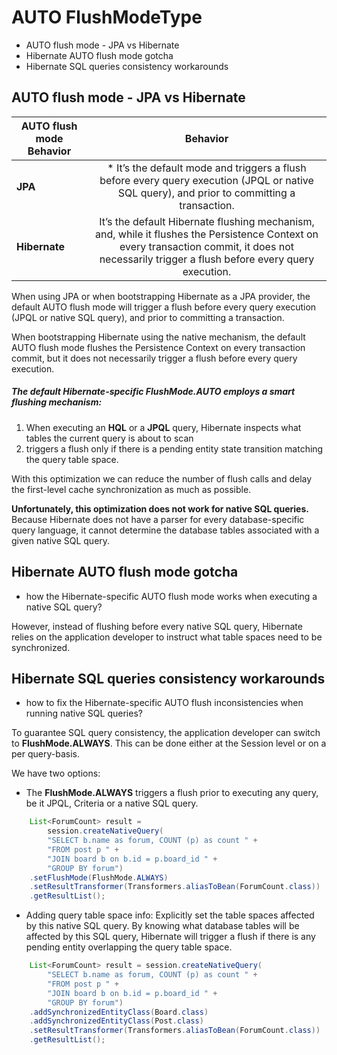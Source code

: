 # AUTO FlushModeType

- AUTO flush mode - JPA vs Hibernate
- Hibernate AUTO flush mode gotcha
- Hibernate SQL queries consistency workarounds

## AUTO flush mode - JPA vs Hibernate


| AUTO flush mode Behavior   |      Behavior      |
|----------------------------|:------------------:|
| **JPA**      | * It’s the default mode and triggers a flush before every query execution (JPQL or native SQL query), and prior to committing a transaction. | 
| **Hibernate** | It’s the default Hibernate flushing mechanism, and, while it flushes the Persistence Context on every transaction commit, it does not necessarily trigger a flush before every query execution.   | 
    
When using JPA or when bootstrapping Hibernate as a JPA provider, the default AUTO flush mode will trigger a flush before every query execution (JPQL or native SQL query), and prior to committing a transaction.

When bootstrapping Hibernate using the native mechanism, the default AUTO flush mode flushes the Persistence Context on every transaction commit, but it does not necessarily trigger a flush before every query execution.

##### The default Hibernate-specific FlushMode.AUTO employs a smart flushing mechanism:

1. When executing an **HQL** or a **JPQL** query, Hibernate inspects what tables the current query is about to scan 
2. triggers a flush only if there is a pending entity state transition matching the query table space.

With this optimization we can reduce the number of flush calls and delay the first-level cache synchronization as much as possible.

**Unfortunately, this optimization does not work for native SQL queries.** Because Hibernate does not have a parser for every database-specific query language, it cannot determine the database tables associated with a given native SQL query.




## Hibernate AUTO flush mode gotcha

- how the Hibernate-specific AUTO flush mode works when executing a native SQL query?

However, instead of flushing before every native SQL query, Hibernate relies on the application developer to instruct what table spaces need to be synchronized.


## Hibernate SQL queries consistency workarounds

- how to fix the Hibernate-specific AUTO flush inconsistencies when running native SQL queries?

To guarantee SQL query consistency, the application developer can switch to **FlushMode.ALWAYS**. This can be done either at the Session level or on a per query-basis. 

We have two options:

* The **FlushMode.ALWAYS** triggers a flush prior to executing any query, be it JPQL, Criteria or a native SQL query.

```java
    List<ForumCount> result = 
        session.createNativeQuery(
        "SELECT b.name as forum, COUNT (p) as count " +
        "FROM post p " +
        "JOIN board b on b.id = p.board_id " +
        "GROUP BY forum")
    .setFlushMode(FlushMode.ALWAYS)
    .setResultTransformer(Transformers.aliasToBean(ForumCount.class))
    .getResultList();
```

* Adding query table space info: Explicitly set the table spaces affected by this native SQL query. By knowing what database tables will be affected by this SQL query, Hibernate will trigger a flush if there is any pending entity overlapping the query table space.

```java
    List<ForumCount> result = session.createNativeQuery(
        "SELECT b.name as forum, COUNT (p) as count " +
        "FROM post p " +
        "JOIN board b on b.id = p.board_id " +
        "GROUP BY forum")
    .addSynchronizedEntityClass(Board.class)
    .addSynchronizedEntityClass(Post.class)
    .setResultTransformer(Transformers.aliasToBean(ForumCount.class))
    .getResultList();

```




